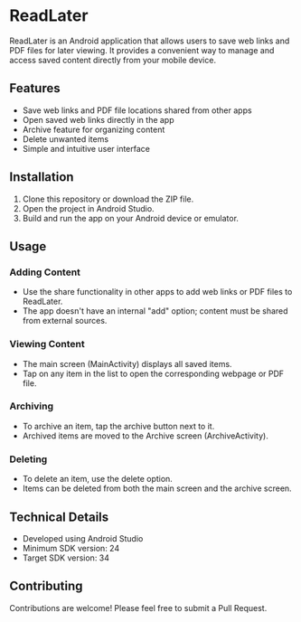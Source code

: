 # ReadLater

ReadLater is an Android application that allows users to save web links and PDF files for later viewing. It provides a convenient way to manage and access saved content directly from your mobile device.

## Features

- Save web links and PDF file locations shared from other apps
- Open saved web links directly in the app
- Archive feature for organizing content
- Delete unwanted items
- Simple and intuitive user interface

## Installation

1. Clone this repository or download the ZIP file.
2. Open the project in Android Studio.
3. Build and run the app on your Android device or emulator.

## Usage

### Adding Content

- Use the share functionality in other apps to add web links or PDF files to ReadLater.
- The app doesn't have an internal "add" option; content must be shared from external sources.

### Viewing Content

- The main screen (MainActivity) displays all saved items.
- Tap on any item in the list to open the corresponding webpage or PDF file.

### Archiving

- To archive an item, tap the archive button next to it.
- Archived items are moved to the Archive screen (ArchiveActivity).

### Deleting

- To delete an item, use the delete option.
- Items can be deleted from both the main screen and the archive screen.

## Technical Details

- Developed using Android Studio
- Minimum SDK version: 24
- Target SDK version: 34

## Contributing

Contributions are welcome! Please feel free to submit a Pull Request.